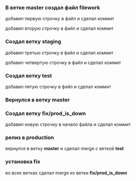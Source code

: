 ### В ветке master cоздал файл **filework**
  добавил первую строчку в файл и сделал коммит

  добавил вторую строчку в файл и сделал коммит
### Создал ветку **staging**
  добавил третью строчку в файл и сделал коммит

  добавил четвертую строчку в файл и сделал коммит
### Создал ветку **test**
  добавил пятую строчку в файл и сделал коммит
### Вернулся в ветку **master**
### Создал ветку **fix/prod_is_down**
  добавил новую строчку в начало файла и сделал коммит
### релиз в production
  вернулся в ветку **master** и сделал merge c веткой **test**
### установка fix
  во всех ветках сделал merge из ветки **fix/prod_is_down**
